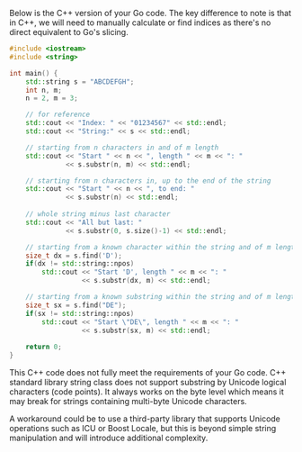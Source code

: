 Below is the C++ version of your Go code. The key difference to note is that in C++, we will need to manually calculate or find indices as there's no direct equivalent to Go's slicing.

```cpp
#include <iostream>
#include <string>

int main() {
    std::string s = "ABCDEFGH";
    int n, m;
    n = 2, m = 3;

    // for reference
    std::cout << "Index: " << "01234567" << std::endl;
    std::cout << "String:" << s << std::endl;

    // starting from n characters in and of m length
    std::cout << "Start " << n << ", length " << m << ": " 
              << s.substr(n, m) << std::endl;

    // starting from n characters in, up to the end of the string
    std::cout << "Start " << n << ", to end: "
              << s.substr(n) << std::endl;
    
    // whole string minus last character
    std::cout << "All but last: " 
              << s.substr(0, s.size()-1) << std::endl;

    // starting from a known character within the string and of m length
    size_t dx = s.find('D');
    if(dx != std::string::npos)
        std::cout << "Start 'D', length " << m << ": "
                  << s.substr(dx, m) << std::endl;

    // starting from a known substring within the string and of m length
    size_t sx = s.find("DE");
    if(sx != std::string::npos)
        std::cout << "Start \"DE\", length " << m << ": "
                  << s.substr(sx, m) << std::endl;
    
    return 0;
}
```

This C++ code does not fully meet the requirements of your Go code. C++ standard library string class does not support substring by Unicode logical characters (code points). It always works on the byte level which means it may break for strings containing multi-byte Unicode characters.

A workaround could be to use a third-party library that supports Unicode operations such as ICU or Boost Locale, but this is beyond simple string manipulation and will introduce additional complexity.
